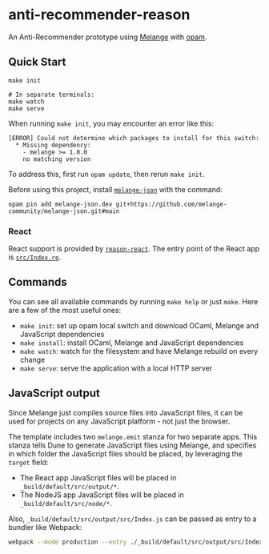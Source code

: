 # anti-recommender-reason

An Anti-Recommender prototype using [Melange](https://github.com/melange-re/melange)
with [opam](https://opam.ocaml.org/).

## Quick Start

```shell
make init

# In separate terminals:
make watch
make serve
```

When running `make init`, you may encounter an error like this:

```
[ERROR] Could not determine which packages to install for this switch:
  * Missing dependency:
    - melange >= 1.0.0
    no matching version
```

To address this, first run `opam update`, then rerun `make init`.

Before using this project, install [`melange-json`](https://github.com/melange-community/melange-json/) with the command:

```
opam pin add melange-json.dev git+https://github.com/melange-community/melange-json.git#main
```

### React

React support is provided by
[`reason-react`](https://github.com/reasonml/reason-react/). The entry
point of the React app is [`src/Index.re`](src/Index.re).

## Commands

You can see all available commands by running `make help` or just `make`. Here
are a few of the most useful ones:

- `make init`: set up opam local switch and download OCaml, Melange and
JavaScript dependencies
- `make install`: install OCaml, Melange and JavaScript dependencies
- `make watch`: watch for the filesystem and have Melange rebuild on every
change
- `make serve`: serve the application with a local HTTP server

## JavaScript output

Since Melange just compiles source files into JavaScript files, it can be used
for projects on any JavaScript platform - not just the browser.

The template includes two `melange.emit` stanza for two separate apps. This
stanza tells Dune to generate JavaScript files using Melange, and specifies in
which folder the JavaScript files should be placed, by leveraging the `target`
field:
- The React app JavaScript files will be placed in `_build/default/src/output/*`.
- The NodeJS app JavaScript files will be placed in `_build/default/src/node/*`.

Also, `_build/default/src/output/src/Index.js` can be passed as entry to a bundler
like Webpack:

```bash
webpack --mode production --entry ./_build/default/src/output/src/Index.js
```
